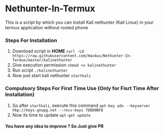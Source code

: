 # Nethunter-In-Termux
This is a script by which you can install Kali nethunter (Kali Linux) in your termux application without rooted phone 
### Steps For Installation
1. Download script in **HOME** `curl -LO https://raw.githubusercontent.com/Hax4us/Nethunter-In-Termux/master/kalinethunter`
2. Give execution permission `chmod +x kalinethunter`
3. Run script `./kalinethunter`
4. Now just start kali nethunter `startkali`

### Compulsory Steps For First Time Use (Only for Fisrt Time After Installation)
1. So after `startkali`, execute this command ` apt-key adv --keyserver hkp://keys.gnupg.net --recv-keys 7D8D0BF6 `
2. Now its time to update `apt-get update `

#### You have any idea to improve ? So Just give PR
